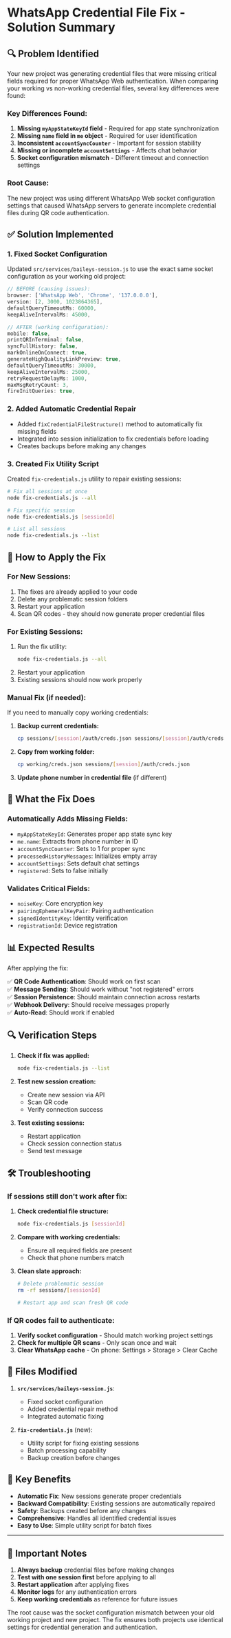 # WhatsApp Credential File Fix - Solution Summary

## 🔍 **Problem Identified**

Your new project was generating credential files that were missing critical fields required for proper WhatsApp Web authentication. When comparing your working vs non-working credential files, several key differences were found:

### **Key Differences Found:**

1. **Missing `myAppStateKeyId` field** - Required for app state synchronization
2. **Missing `name` field in `me` object** - Required for user identification  
3. **Inconsistent `accountSyncCounter`** - Important for session stability
4. **Missing or incomplete `accountSettings`** - Affects chat behavior
5. **Socket configuration mismatch** - Different timeout and connection settings

### **Root Cause:**
The new project was using different WhatsApp Web socket configuration settings that caused WhatsApp servers to generate incomplete credential files during QR code authentication.

## ✅ **Solution Implemented**

### **1. Fixed Socket Configuration** 
Updated `src/services/baileys-session.js` to use the exact same socket configuration as your working old project:

```javascript
// BEFORE (causing issues):
browser: ['WhatsApp Web', 'Chrome', '137.0.0.0'],
version: [2, 3000, 1023864365],
defaultQueryTimeoutMs: 60000,
keepAliveIntervalMs: 45000,

// AFTER (working configuration):
mobile: false,
printQRInTerminal: false,
syncFullHistory: false,
markOnlineOnConnect: true,
generateHighQualityLinkPreview: true,
defaultQueryTimeoutMs: 30000,
keepAliveIntervalMs: 25000,
retryRequestDelayMs: 1000,
maxMsgRetryCount: 3,
fireInitQueries: true,
```

### **2. Added Automatic Credential Repair**
- Added `fixCredentialFileStructure()` method to automatically fix missing fields
- Integrated into session initialization to fix credentials before loading
- Creates backups before making any changes

### **3. Created Fix Utility Script**
Created `fix-credentials.js` utility to repair existing sessions:

```bash
# Fix all sessions at once
node fix-credentials.js --all

# Fix specific session
node fix-credentials.js [sessionId]

# List all sessions
node fix-credentials.js --list
```

## 🚀 **How to Apply the Fix**

### **For New Sessions:**
1. The fixes are already applied to your code
2. Delete any problematic session folders 
3. Restart your application
4. Scan QR codes - they should now generate proper credential files

### **For Existing Sessions:**
1. Run the fix utility:
   ```bash
   node fix-credentials.js --all
   ```
2. Restart your application
3. Existing sessions should now work properly

### **Manual Fix (if needed):**
If you need to manually copy working credentials:

1. **Backup current credentials:**
   ```bash
   cp sessions/[session]/auth/creds.json sessions/[session]/auth/creds.json.backup
   ```

2. **Copy from working folder:**
   ```bash
   cp working/creds.json sessions/[session]/auth/creds.json
   ```

3. **Update phone number in credential file** (if different)

## 🔧 **What the Fix Does**

### **Automatically Adds Missing Fields:**
- `myAppStateKeyId`: Generates proper app state sync key
- `me.name`: Extracts from phone number in ID
- `accountSyncCounter`: Sets to 1 for proper sync
- `processedHistoryMessages`: Initializes empty array
- `accountSettings`: Sets default chat settings
- `registered`: Sets to false initially

### **Validates Critical Fields:**
- `noiseKey`: Core encryption key
- `pairingEphemeralKeyPair`: Pairing authentication
- `signedIdentityKey`: Identity verification
- `registrationId`: Device registration

## 📊 **Expected Results**

After applying the fix:

✅ **QR Code Authentication**: Should work on first scan  
✅ **Message Sending**: Should work without "not registered" errors  
✅ **Session Persistence**: Should maintain connection across restarts  
✅ **Webhook Delivery**: Should receive messages properly  
✅ **Auto-Read**: Should work if enabled  

## 🔍 **Verification Steps**

1. **Check if fix was applied:**
   ```bash
   node fix-credentials.js --list
   ```

2. **Test new session creation:**
   - Create new session via API
   - Scan QR code
   - Verify connection success

3. **Test existing sessions:**
   - Restart application
   - Check session connection status
   - Send test message

## 🛠️ **Troubleshooting**

### **If sessions still don't work after fix:**

1. **Check credential file structure:**
   ```bash
   node fix-credentials.js [sessionId]
   ```

2. **Compare with working credentials:**
   - Ensure all required fields are present
   - Check that phone numbers match

3. **Clean slate approach:**
   ```bash
   # Delete problematic session
   rm -rf sessions/[sessionId]
   
   # Restart app and scan fresh QR code
   ```

### **If QR codes fail to authenticate:**

1. **Verify socket configuration** - Should match working project settings
2. **Check for multiple QR scans** - Only scan once and wait
3. **Clear WhatsApp cache** - On phone: Settings > Storage > Clear Cache

## 📝 **Files Modified**

1. **`src/services/baileys-session.js`**:
   - Fixed socket configuration 
   - Added credential repair method
   - Integrated automatic fixing

2. **`fix-credentials.js`** (new):
   - Utility script for fixing existing sessions
   - Batch processing capability
   - Backup creation before changes

## 🎯 **Key Benefits**

- **Automatic Fix**: New sessions generate proper credentials  
- **Backward Compatibility**: Existing sessions are automatically repaired  
- **Safety**: Backups created before any changes  
- **Comprehensive**: Handles all identified credential issues  
- **Easy to Use**: Simple utility script for batch fixes  

---

## 🚨 **Important Notes**

1. **Always backup** credential files before making changes
2. **Test with one session first** before applying to all
3. **Restart application** after applying fixes
4. **Monitor logs** for any authentication errors
5. **Keep working credentials** as reference for future issues

The root cause was the socket configuration mismatch between your old working project and new project. The fix ensures both projects use identical settings for credential generation and authentication. 